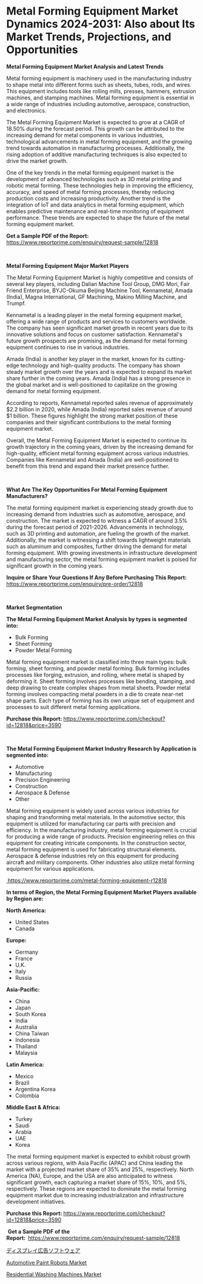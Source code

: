 <p><h1>Metal Forming Equipment Market Dynamics 2024-2031: Also about Its Market Trends, Projections, and Opportunities</h1></p><p><strong>Metal Forming Equipment Market Analysis and Latest Trends</strong></p>
<p><p>Metal forming equipment is machinery used in the manufacturing industry to shape metal into different forms such as sheets, tubes, rods, and wires. This equipment includes tools like rolling mills, presses, hammers, extrusion machines, and stamping machines. Metal forming equipment is essential in a wide range of industries including automotive, aerospace, construction, and electronics.</p><p>The Metal Forming Equipment Market is expected to grow at a CAGR of 18.50% during the forecast period. This growth can be attributed to the increasing demand for metal components in various industries, technological advancements in metal forming equipment, and the growing trend towards automation in manufacturing processes. Additionally, the rising adoption of additive manufacturing techniques is also expected to drive the market growth.</p><p>One of the key trends in the metal forming equipment market is the development of advanced technologies such as 3D metal printing and robotic metal forming. These technologies help in improving the efficiency, accuracy, and speed of metal forming processes, thereby reducing production costs and increasing productivity. Another trend is the integration of IoT and data analytics in metal forming equipment, which enables predictive maintenance and real-time monitoring of equipment performance. These trends are expected to shape the future of the metal forming equipment market.</p></p>
<p><strong>Get a Sample PDF of the Report:&nbsp;</strong> <a href="https://www.reportprime.com/enquiry/request-sample/12818">https://www.reportprime.com/enquiry/request-sample/12818</a></p>
<p>&nbsp;</p>
<p><strong>Metal Forming Equipment Major Market Players</strong></p>
<p><p>The Metal Forming Equipment Market is highly competitive and consists of several key players, including Dalian Machine Tool Group, DMG Mori, Fair Friend Enterprise, BYJC-Okuma Beijing Machine Tool, Kennametal, Amada (India), Magna International, GF Machining, Makino Milling Machine, and Trumpf.</p><p>Kennametal is a leading player in the metal forming equipment market, offering a wide range of products and services to customers worldwide. The company has seen significant market growth in recent years due to its innovative solutions and focus on customer satisfaction. Kennametal's future growth prospects are promising, as the demand for metal forming equipment continues to rise in various industries.</p><p>Amada (India) is another key player in the market, known for its cutting-edge technology and high-quality products. The company has shown steady market growth over the years and is expected to expand its market share further in the coming years. Amada (India) has a strong presence in the global market and is well-positioned to capitalize on the growing demand for metal forming equipment.</p><p>According to reports, Kennametal reported sales revenue of approximately $2.2 billion in 2020, while Amada (India) reported sales revenue of around $1 billion. These figures highlight the strong market position of these companies and their significant contributions to the metal forming equipment market.</p><p>Overall, the Metal Forming Equipment Market is expected to continue its growth trajectory in the coming years, driven by the increasing demand for high-quality, efficient metal forming equipment across various industries. Companies like Kennametal and Amada (India) are well-positioned to benefit from this trend and expand their market presence further.</p></p>
<p>&nbsp;</p>
<p><strong>What Are The Key Opportunities For Metal Forming Equipment Manufacturers?</strong></p>
<p><p>The metal forming equipment market is experiencing steady growth due to increasing demand from industries such as automotive, aerospace, and construction. The market is expected to witness a CAGR of around 3.5% during the forecast period of 2021-2026. Advancements in technology, such as 3D printing and automation, are fueling the growth of the market. Additionally, the market is witnessing a shift towards lightweight materials such as aluminum and composites, further driving the demand for metal forming equipment. With growing investments in infrastructure development and manufacturing sector, the metal forming equipment market is poised for significant growth in the coming years.</p></p>
<p><strong>Inquire or Share Your Questions If Any Before Purchasing This Report:</strong> <a href="https://www.reportprime.com/enquiry/pre-order/12818">https://www.reportprime.com/enquiry/pre-order/12818</a></p>
<p>&nbsp;</p>
<p><strong>Market Segmentation</strong></p>
<p><strong>The Metal Forming Equipment Market Analysis by types is segmented into:</strong></p>
<p><ul><li>Bulk Forming</li><li>Sheet Forming</li><li>Powder Metal Forming</li></ul></p>
<p><p>Metal forming equipment market is classified into three main types: bulk forming, sheet forming, and powder metal forming. Bulk forming includes processes like forging, extrusion, and rolling, where metal is shaped by deforming it. Sheet forming involves processes like bending, stamping, and deep drawing to create complex shapes from metal sheets. Powder metal forming involves compacting metal powders in a die to create near-net shape parts. Each type of forming has its own unique set of equipment and processes to suit different metal forming applications.</p></p>
<p><strong>Purchase this Report:&nbsp;</strong><a href="https://www.reportprime.com/checkout?id=12818&price=3590">https://www.reportprime.com/checkout?id=12818&price=3590</a></p>
<p>&nbsp;</p>
<p><strong>The Metal Forming Equipment Market Industry Research by Application is segmented into:</strong></p>
<p><ul><li>Automotive</li><li>Manufacturing</li><li>Precision Engineering</li><li>Construction</li><li>Aerospace & Defense</li><li>Other</li></ul></p>
<p><p>Metal forming equipment is widely used across various industries for shaping and transforming metal materials. In the automotive sector, this equipment is utilized for manufacturing car parts with precision and efficiency. In the manufacturing industry, metal forming equipment is crucial for producing a wide range of products. Precision engineering relies on this equipment for creating intricate components. In the construction sector, metal forming equipment is used for fabricating structural elements. Aerospace & defense industries rely on this equipment for producing aircraft and military components. Other industries also utilize metal forming equipment for various applications.</p></p>
<p><a href="https://www.reportprime.com/metal-forming-equipment-r12818">&nbsp;https://www.reportprime.com/metal-forming-equipment-r12818</a></p>
<p><strong>In terms of Region, the Metal Forming Equipment Market Players available by Region are:</strong></p>
<p>
    <p> <strong> North America: </strong>
        <ul>
            <li>United States</li>
            <li>Canada</li>
        </ul>
        </p> 
    <p> <strong> Europe: </strong>
        <ul>
            <li>Germany</li>
            <li>France</li>
            <li>U.K.</li>
            <li>Italy</li>
            <li>Russia</li>
        </ul>
        </p> 
    <p> <strong> Asia-Pacific: </strong>
        <ul>
            <li>China</li>
            <li>Japan</li>
            <li>South Korea</li>
            <li>India</li>
            <li>Australia</li>
            <li>China Taiwan</li>
            <li>Indonesia</li>
            <li>Thailand</li>
            <li>Malaysia</li>
        </ul>
        </p> 
    <p> <strong> Latin America: </strong>
        <ul>
            <li>Mexico</li>
            <li>Brazil</li>
            <li>Argentina Korea</li>
            <li>Colombia</li>
        </ul>
        </p> 
    <p> <strong> Middle East & Africa: </strong>
        <ul>
            <li>Turkey</li>
            <li>Saudi</li>
            <li>Arabia</li>
            <li>UAE</li>
            <li>Korea</li>
        </ul>
    </p>
    </p>
<p><p>The metal forming equipment market is expected to exhibit robust growth across various regions, with Asia Pacific (APAC) and China leading the market with a projected market share of 35% and 25%, respectively. North America (NA), Europe, and the USA are also anticipated to witness significant growth, each capturing a market share of 15%, 10%, and 5%, respectively. These regions are expected to dominate the metal forming equipment market due to increasing industrialization and infrastructure development initiatives.</p></p>
<p><strong>Purchase this Report: </strong><a href="https://www.reportprime.com/checkout?id=12818&price=3590">https://www.reportprime.com/checkout?id=12818&price=3590</a></p>
<p>&nbsp;<strong>Get a Sample PDF of the Report:&nbsp;&nbsp;</strong><a href="https://www.reportprime.com/enquiry/request-sample/12818">https://www.reportprime.com/enquiry/request-sample/12818</a></p>
<p><strong></strong></p>
<p><p><a href="https://github.com/CloydAbbott2023/Market-Research-Report-List-1/blob/main/285096976022.md">ディスプレイ広告ソフトウェア</a></p><p><a href="https://www.linkedin.com/pulse/automotive-paint-robots-market-key-successful-business-strategy-dncve?trackingId=UcQzk%2BKC4pfJ29f7ayFPZQ%3D%3D">Automotive Paint Robots Market</a></p><p><a href="https://www.linkedin.com/pulse/analyzing-residential-washing-machines-market-global-industry-mtfie?trackingId=wzOKCBUpxLz1%2FqVCGxAFXg%3D%3D">Residential Washing Machines Market</a></p></p>